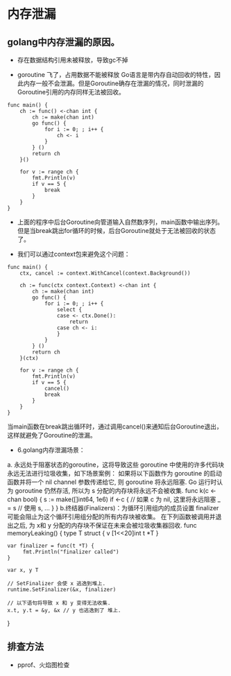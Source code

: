 # 内存泄漏

## golang中内存泄漏的原因。
* 存在数据结构引用未被释放，导致gc不掉

* goroutine 飞了，占用数据不能被释放
    Go语言是带内存自动回收的特性，因此内存一般不会泄漏。但是Goroutine确存在泄漏的情况，同时泄漏的Goroutine引用的内存同样无法被回收。

```
func main() {
    ch := func() <-chan int {
        ch := make(chan int)
        go func() {
            for i := 0; ; i++ {
                ch <- i
            }
        } ()
        return ch
    }()

    for v := range ch {
        fmt.Println(v)
        if v == 5 {
            break
        }
    }
}
```
* 上面的程序中后台Goroutine向管道输入自然数序列，main函数中输出序列。但是当break跳出for循环的时候，后台Goroutine就处于无法被回收的状态了。

* 我们可以通过context包来避免这个问题：

```
func main() {
    ctx, cancel := context.WithCancel(context.Background())

    ch := func(ctx context.Context) <-chan int {
        ch := make(chan int)
        go func() {
            for i := 0; ; i++ {
                select {
                case <- ctx.Done():
                    return
                case ch <- i:
                }
            }
        } ()
        return ch
    }(ctx)

    for v := range ch {
        fmt.Println(v)
        if v == 5 {
            cancel()
            break
        }
    }
}
```
当main函数在break跳出循环时，通过调用cancel()来通知后台Goroutine退出，这样就避免了Goroutine的泄漏。


* 6.golang内存泄漏场景：

a. 永远处于阻塞状态的goroutine，这将导致这些 goroutine 中使用的许多代码块永远无法进行垃圾收集，如下场景案例：
如果将以下函数作为 goroutine 的启动函数并将一个 nil channel 参数传递给它, 则 goroutine 将永远阻塞. Go 运行时认为 goroutine 仍然存活, 所以为 s 分配的内存块将永远不会被收集.
func k(c <-chan bool) {
    s := make([]int64, 1e6)
    if <-c { // 如果 c 为 nil, 这里将永远阻塞
        _ = s
        // 使用 s, ...
    }
}
b.终结器(Finalizers)：为循环引用组内的成员设置 finalizer 可能会阻止为这个循环引用组分配的所有内存块被收集。
在下列函数被调用并退出之后, 为 x和 y 分配的内存块不保证在未来会被垃圾收集器回收.
func memoryLeaking() {
    type T struct {
        v [1<<20]int
        t *T
    }

    var finalizer = func(t *T) {
         fmt.Println("finalizer called")
    }
    
    var x, y T
    
    // SetFinalizer 会使 x 逃逸到堆上.
    runtime.SetFinalizer(&x, finalizer)
    
    // 以下语句将导致 x 和 y 变得无法收集.
    x.t, y.t = &y, &x // y 也逃逸到了 堆上.
}

## 排查方法

* pprof、火焰图检查

